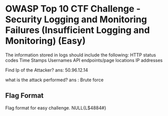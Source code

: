 # OWASP Top 10 CTF Challenge - Security Logging and Monitoring Failures (Insufficient Logging and Monitoring) (Easy)
The information stored in logs should include the following:
HTTP status codes
Time Stamps
Usernames
API endpoints/page locations
IP addresses

Find Ip of the Attacker?
ans: 50.96.12.14

what is the attack performed? 
ans : Brute force

## Flag Format
Flag format for easy challenge.
NULL{L$4884#}
